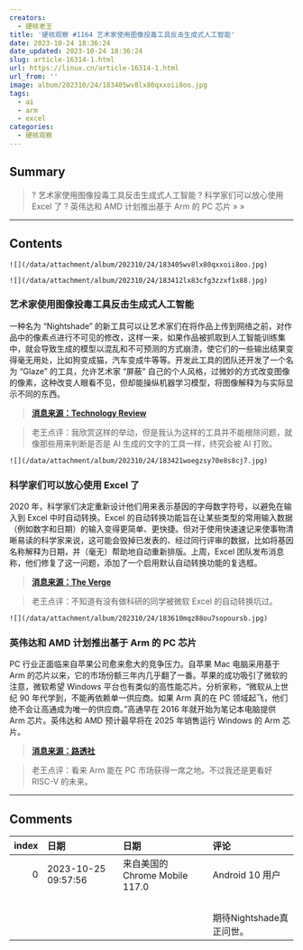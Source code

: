 ```yaml
---
creators:
  - 硬核老王
title: '硬核观察 #1164 艺术家使用图像投毒工具反击生成式人工智能'
date: 2023-10-24 18:36:24
date_updated: 2023-10-24 18:36:24
slug: article-16314-1.html
url: https://linux.cn/article-16314-1.html
url_from: ''
image: album/202310/24/183405wv8lx80qxxoii8oo.jpg
tags:
  - ai
  - arm
  - excel
categories:
  - 硬核观察
---
```


## Summary

> ? 艺术家使用图像投毒工具反击生成式人工智能
> ? 科学家们可以放心使用 Excel 了
> ? 英伟达和 AMD 计划推出基于 Arm 的 PC 芯片
> » 
> »

***

<!-- more -->

## Contents

`![](/data/attachment/album/202310/24/183405wv8lx80qxxoii8oo.jpg)`

`![](/data/attachment/album/202310/24/183412lx83cfg3zzxf1x88.jpg)`

### 艺术家使用图像投毒工具反击生成式人工智能

一种名为 “Nightshade” 的新工具可以让艺术家们在将作品上传到网络之前，对作品中的像素点进行不可见的修改，这样一来，如果作品被抓取到人工智能训练集中，就会导致生成的模型以混乱和不可预测的方式崩溃，使它们的一些输出结果变得毫无用处，比如狗变成猫，汽车变成牛等等。开发此工具的团队还开发了一个名为 “Glaze” 的工具，允许艺术家 “屏蔽” 自己的个人风格，过微妙的方式改变图像的像素，这种改变人眼看不见，但却能操纵机器学习模型，将图像解释为与实际显示不同的东西。

> 
> **[消息来源：Technology Review](https://www.technologyreview.com/2023/10/23/1082189/data-poisoning-artists-fight-generative-ai/)**
> 
> 
> 

> 
> 老王点评：我欣赏这样的举动，但是我认为这样的工具并不能根除问题，就像那些用来判断是否是 AI 生成的文字的工具一样，终究会被 AI 打败。
> 
> 
> 

`![](/data/attachment/album/202310/24/183421woegzsy70e8s8cj7.jpg)`

### 科学家们可以放心使用 Excel 了

2020 年，科学家们决定重新设计他们用来表示基因的字母数字符号，以避免在输入到 Excel 中时自动转换。Excel 的自动转换功能旨在让某些类型的常用输入数据（例如数字和日期）的输入变得更简单、更快捷。但对于使用快速速记来使事物清晰易读的科学家来说，这可能会毁掉已发表的、经过同行评审的数据，比如将基因名称解释为日期，并（毫无）帮助地自动重新排版。上周，Excel 团队发布消息称，他们修复了这一问题，添加了一个启用默认自动转换功能的复选框。

> 
> **[消息来源：The Verge](https://www.theverge.com/2023/10/21/23926585/microsoft-excel-misreading-dates-human-genes-conversion-fixed)**
> 
> 
> 

> 
> 老王点评：不知道有没有做科研的同学被微软 Excel 的自动转换坑过。
> 
> 
> 

`![](/data/attachment/album/202310/24/183610mqz88ou7sopoursb.jpg)`

### 英伟达和 AMD 计划推出基于 Arm 的 PC 芯片

PC 行业正面临来自苹果公司愈来愈大的竞争压力。自苹果 Mac 电脑采用基于 Arm 的芯片以来，它的市场份额三年内几乎翻了一番。苹果的成功吸引了微软的注意，微软希望 Windows 平台也有类似的高性能芯片。分析家称，“微软从上世纪 90 年代学到，不能再依赖单一供应商。如果 Arm 真的在 PC 领域起飞，他们绝不会让高通成为唯一的供应商。”高通早在 2016 年就开始为笔记本电脑提供 Arm 芯片。英伟达和 AMD 预计最早将在 2025 年销售运行 Windows 的 Arm 芯片。

> 
> **[消息来源：路透社](https://www.reuters.com/technology/nvidia-make-arm-based-pc-chips-major-new-challenge-intel-2023-10-23/)**
> 
> 
> 

> 
> 老王点评：看来 Arm 能在 PC 市场获得一席之地。不过我还是更看好 RISC-V 的未来。
> 
> 
>

***

## Comments

|   index | 日期                | 日期                                           | 评论                                                                                                                                                      |
|--------:|:--------------------|:-----------------------------------------------|:----------------------------------------------------------------------------------------------------------------------------------------------------------|
|       0 | 2023-10-25 09:57:56 | 来自美国的 Chrome Mobile 117.0|Android 10 用户 | 关于Nightshade这款“工具”，本来满怀信心想试试，结果该项目还在研发阶段；搜遍全网，只有新闻报道和开发团队的论文，没有实际可用的源码与发布版本。<br /> |
|         |                     |                                                | <br />                                                                                                                                             |
|         |                     |                                                | 期待Nightshade真正问世。                                                                                                                                  |
